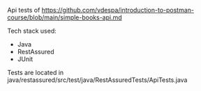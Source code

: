 Api tests of https://github.com/vdespa/introduction-to-postman-course/blob/main/simple-books-api.md

Tech stack used:
- Java
- RestAssured
- JUnit


Tests are located in java/restassured/src/test/java/RestAssuredTests/ApiTests.java